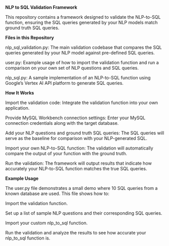 **NLP to SQL Validation Framework**

This repository contains a framework designed to validate the NLP-to-SQL function, ensuring the SQL queries generated by your NLP models match ground truth SQL queries.

**Files in this Repository**

nlp_sql_validation.py: The main validation codebase that compares the SQL queries generated by your NLP model against pre-defined SQL queries.

user.py: Example usage of how to import the validation function and run a comparison on your own set of NLP questions and SQL queries.

nlp_sql.py: A sample implementation of an NLP-to-SQL function using Google’s Vertex AI API platform to generate SQL queries.

**How It Works**

Import the validation code: Integrate the validation function into your own application.

Provide MySQL Workbench connection settings: Enter your MySQL connection credentials along with the target database.

Add your NLP questions and ground truth SQL queries: The SQL queries will serve as the baseline for comparison with your NLP-generated SQL.

Import your own NLP-to-SQL function: The validation will automatically compare the output of your function with the ground truth.

Run the validation: The framework will output results that indicate how accurately your NLP-to-SQL function matches the true SQL queries.

**Example Usage**

The user.py file demonstrates a small demo where 10 SQL queries from a known database are used. This file shows how to:

Import the validation function.

Set up a list of sample NLP questions and their corresponding SQL queries.

Import your custom nlp_to_sql function.

Run the validation and analyze the results to see how accurate your nlp_to_sql function is.
